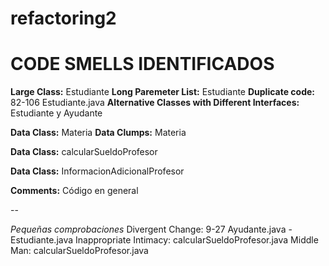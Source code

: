 # refactoring2
# CODE SMELLS IDENTIFICADOS
**Large Class:** Estudiante
**Long Paremeter List:** Estudiante
**Duplicate code:** 82-106 Estudiante.java
**Alternative Classes with Different Interfaces:** Estudiante y Ayudante

**Data Class:** Materia
**Data Clumps:** Materia

**Data Class:** calcularSueldoProfesor

**Data Class:** InformacionAdicionalProfesor

**Comments:** Código en general


--

*Pequeñas comprobaciones*
Divergent Change: 9-27 Ayudante.java - Estudiante.java
Inappropriate Intimacy: calcularSueldoProfesor.java
Middle Man: calcularSueldoProfesor.java
